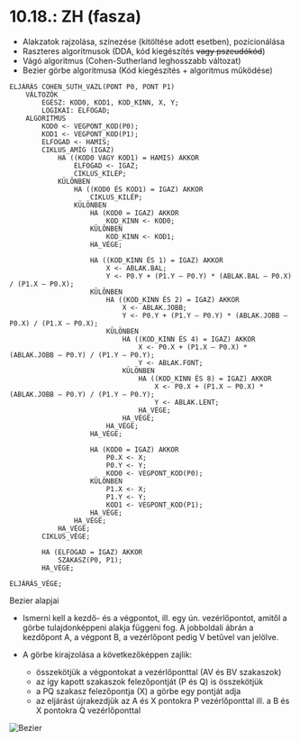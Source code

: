 # 10.18.: ZH (fasza)

- Alakzatok rajzolása, színezése (kitöltése adott esetben), pozícionálása
- Raszteres algoritmusok (DDA, kód kiegészítés ~~vagy pszeudókód~~)
- Vágó algoritmus (Cohen-Sutherland leghosszabb változat)
- Bezier görbe algoritmusa (Kód kiegészítés + algoritmus működése)
  
```
ELJÁRÁS COHEN_SUTH_VAZL(PONT P0, PONT P1)
    VÁLTOZÓK
        EGÉSZ: KOD0, KOD1, KOD_KINN, X, Y;
        LOGIKAI: ELFOGAD;
    ALGORITMUS
        KOD0 <- VEGPONT_KOD(P0);
        KOD1 <- VEGPONT_KOD(P1);
        ELFOGAD <- HAMIS;
        CIKLUS_AMÍG (IGAZ)
            HA ((KOD0 VAGY KOD1) = HAMIS) AKKOR
                ELFOGAD <- IGAZ;
                CIKLUS_KILÉP;
            KÜLÖNBEN
                HA ((KOD0 ÉS KOD1) = IGAZ) AKKOR
                    CIKLUS_KILÉP;
                KÜLÖNBEN
                    HA (KOD0 = IGAZ) AKKOR
                        KOD_KINN <- KOD0;
                    KÜLÖNBEN
                        KOD_KINN <- KOD1;
                    HA_VÉGE;

                    HA ((KOD_KINN ÉS 1) = IGAZ) AKKOR
                        X <- ABLAK.BAL;
                        Y <- P0.Y + (P1.Y – P0.Y) * (ABLAK.BAL – P0.X) / (P1.X – P0.X);
                    KÜLÖNBEN
                        HA ((KOD_KINN ÉS 2) = IGAZ) AKKOR
                            X <- ABLAK.JOBB;
                            Y <- P0.Y + (P1.Y – P0.Y) * (ABLAK.JOBB – P0.X) / (P1.X – P0.X);
                        KÜLÖNBEN
                            HA ((KOD_KINN ÉS 4) = IGAZ) AKKOR
                                X <- P0.X + (P1.X – P0.X) * (ABLAK.JOBB – P0.Y) / (P1.Y – P0.Y);
                                Y <- ABLAK.FONT;
                            KÜLÖNBEN
                                HA ((KOD_KINN ÉS 8) = IGAZ) AKKOR
                                    X <- P0.X + (P1.X – P0.X) * (ABLAK.JOBB – P0.Y) / (P1.Y – P0.Y);
                                    Y <- ABLAK.LENT;
                                HA_VÉGE;
                            HA_VÉGE;
                        HA_VÉGE;
                    HA_VÉGE;
                
                    HA (KOD0 = IGAZ) AKKOR
                        P0.X <- X;
                        P0.Y <- Y;
                        KOD0 <- VEGPONT_KOD(P0);
                    KÜLÖNBEN
                        P1.X <- X;
                        P1.Y <- Y;
                        KOD1 <- VEGPONT_KOD(P1);
                    HA_VÉGE;
                HA_VÉGE;
            HA_VÉGE;
        CIKLUS_VÉGE;

        HA (ELFOGAD = IGAZ) AKKOR
            SZAKASZ(P0, P1);
        HA_VÉGE;

ELJÁRÁS_VÉGE;
```

Bezier alapjai
- Ismerni kell a kezdő- és a végpontot, ill. egy ún. vezérlőpontot, amitől a görbe tulajdonképpeni alakja függeni fog. A jobboldali ábrán a kezdőpont A, a végpont B, a vezérlőpont pedig V betűvel van jelölve.

- A görbe kirajzolása a következőképpen zajlik:

  - összekötjük a végpontokat a vezérlőponttal (AV és BV szakaszok)
  - az így kapott szakaszok felezőpontját (P és Q) is összekötjük
  - a PQ szakasz felezőpontja (X) a görbe egy pontját adja
  - az eljárást újrakezdjük az A és X pontokra P vezérlőponttal ill. a B és X pontokra Q vezérlőponttal

![Bezier](./bezier.png)